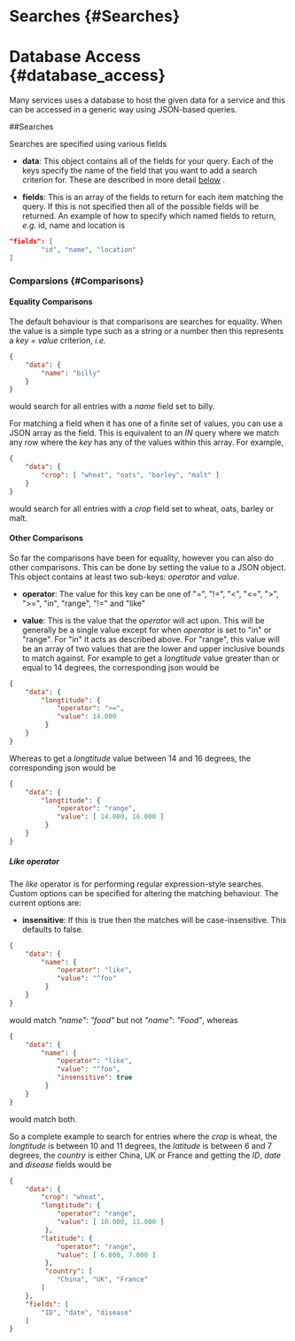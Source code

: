 ﻿Searches {#Searches}
=====================

# Database Access {#database_access}

Many services uses a database to host the given data for a service and this can be accessed in a generic way using JSON-based queries.


##Searches

Searches are specified using various fields

* **data**:
This object contains all of the fields for your query. Each of the keys specify the name of the field that you want to add a search criterion for. These are described in more detail [below](#Comparisons) .


* **fields**:
This is an array of the fields to return for each item matching the query. If this is not specified then all of the possible fields will be returned. An example of how to specify which named fields to return, *e.g.* id, name and location is
~~~.json	
"fields": [
		"id", "name", "location"
]
~~~

### Comparsions {#Comparisons}

#### Equality Comparisons 

The default behaviour is that comparisons are searches for equality. 
When the value is a simple type such as a string or a number then this represents a *key = value* criterion, *i.e.*
~~~.json
{
	"data": {
		"name": "billy"
	}
}
~~~
would search for all entries with a *name* field set to billy.
    
For matching a field when it has one of a finite set of values, you can use a JSON array as the field. This is equivalent to an *IN* query where we match any row where the *key* has any of the values within this array. For example,
~~~.json
{
	"data": {
		"crop": [ "wheat", "oats", "barley", "malt" ]
	}
}
~~~    
would search for all entries with a *crop* field set to wheat, oats, barley or malt.


#### Other Comparisons
  
So far the comparisons have been for equality, however you can also do other comparisons. This can be done by setting the value to a JSON object. This object contains at least two sub-keys: *operator* and *value*. 

* **operator**:
The value for this key can be one of "=", "!=", "<", "<=", ">", ">=", "in", "range", "!=" and "like"

* **value**: 
This is the value that the *operator* will act upon. This will be generally be a single value except for when *operator* is set to "in" or "range". For "in" it acts as described above. For "range", this value will be  an array of two values that are the lower and upper inclusive bounds to match against. For example to get a *longtitude* value greater than or equal to 14 degrees, the corresponding json would be

~~~.json
{
	"data": {
		"longtitude": {
			"operator": ">=",
			"value": 14.000
		 }
	}
}
~~~

Whereas to get a *longtitude* value between 14 and 16 degrees, the corresponding json would be

~~~.json
{
	"data": {
		"longtitude": {
			"operator": "range",
			"value": [ 14.000, 16.000 ]
		 }
	}
}
~~~


##### Like operator

The *like* operator is for performing regular expression-style searches. Custom options can be specified for altering the matching behaviour. The current options are:

* **insensitive**: If this is true then the matches will be case-insensitive. This defaults to false.

~~~.json
{
	"data": {
		"name": {
			"operator": "like",
			"value": "^foo"
		 }
	}
}
~~~

would match *"name"*: *"food"* but not *"name"*: *"Food"*, whereas 

~~~.json
{
	"data": {
		"name": {
			"operator": "like",
			"value": "^foo",
			"insensitive": true
		 }
	}
}
~~~
would match both.

So a complete example to search for entries where the *crop* is wheat, the *longtitude* is between 10 and 11 degrees, the *latitude* is between 6 and 7 degrees, the *country* is either China, UK or France and getting the *ID*, *date* and *disease* fields would be

~~~.json
{
	"data": {
		"crop": "wheat",
		"longtitude": {
			"operator": "range",
			"value": [ 10.000, 11.000 ]
		 },
		"latitude": {
			"operator": "range",
			"value": [ 6.000, 7.000 ]
		 },
		 "country": [
			"China", "UK", "France"		 
		]
	},
	"fields": [
		"ID", "date", "disease"	
	]
}
~~~


